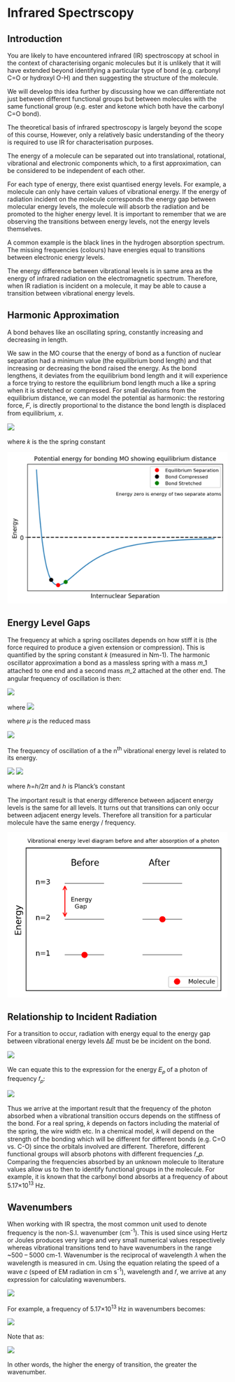 # Infrared Spectrscopy

## Introduction
You are likely to have encountered infrared (IR) spectroscopy at school in the context of characterising organic molecules but it is unlikely that it will have extended beyond identifying a particular type of bond (e.g. carbonyl C=O or hydroxyl O-H) and then suggesting the structure of the molecule.

We will develop this idea further by discussing how we can differentiate not just between different functional groups but between molecules with the same functional group (e.g. ester and ketone which both have the carbonyl C=O bond). 

The theoretical basis of infrared spectroscopy is largely beyond the scope of this course, However, only a relatively basic understanding of the theory is required to use IR for characterisation purposes.

The energy of a molecule can be separated out into translational, rotational, vibrational and electronic components which, to a first approximation, can be considered to be independent of each other. 

For each type of energy, there exist quantised energy levels. For example, a molecule can only have certain values of vibrational energy. If the energy of radiation incident on the molecule corresponds the energy gap between molecular energy levels, the molecule will absorb the radiation and be promoted to the higher energy level. It is important to remember that we are observing the transitions between energy levels, not the energy levels themselves. 

A common example is the black lines in the hydrogen absorption spectrum. The missing frequencies (colours) have energies equal to transitions between electronic energy levels. 

The energy difference between vibrational levels is in same area as the energy of infrared radiation on the electromagnetic spectrum. Therefore, when IR radiation is incident on a molecule, it may be able to cause a transition between vibrational energy levels. 

## Harmonic Approximation

A bond behaves like an oscillating spring, constantly increasing and decreasing in length. 

We saw in the MO course that the energy of bond as a function of nuclear separation had a minimum value (the equilibrium bond length) and that increasing or decreasing the bond raised the energy. As the bond lengthens, it deviates from the equilibrium bond length and it will experience a force trying to restore the equilibrium bond length much a like a spring when it is stretched or compressed. 
For small deviations from the equilibrium distance, we can model the potential as harmonic: the restoring force, 𝐹, is directly proportional to the distance the bond length is displaced from equilibrium, 𝑥.

<img src="https://render.githubusercontent.com/render/math?math=\displaystyle F = - kx">

where 𝑘 is the the spring constant

<img src="./figures/Harmonic.png" alt="drawing" width="700"/>

## Energy Level Gaps

The frequency at which a spring oscillates depends on how stiff it is (the force required to produce a given extension or compression). This is quantified by the spring constant 𝑘 (measured in Nm-1). The harmonic oscillator approximation a bond as a massless spring with a mass 𝑚_1 attached to one end and a second mass 𝑚_2 attached at the other end. The angular frequency of oscillation is then:

<img src="https://render.githubusercontent.com/render/math?math=\displaystyle \omega = \sqrt{\frac{k}{\mu}}"> 

where <img src="https://render.githubusercontent.com/render/math?math=\displaystyle \omega = 2\pi f">

where 𝜇 is the reduced mass

<img src="https://render.githubusercontent.com/render/math?math=\displaystyle \mu = \frac{\mu_1 \mu_2}{\mu_1 + \mu_2}">

The frequency of oscillation of a the n<sup>th</sup> vibrational energy level is related to its energy.  

<img src="https://render.githubusercontent.com/render/math?math=\displaystyle E_n = (n %2B\ \frac{1}{2})\hbar\omega \space \Rightarrow \space \E_0 =\frac{1}{2}\hbar\omega, \E_1 =\frac{2}{2}\hbar\omega, \E_2 =\frac{5}{2}\hbar\omega">


<img src="https://render.githubusercontent.com/render/math?math=\displaystyle \Rightarrow \Delta E = E_{n %2B\  1} - E_n = \frac{1}{2}\hbar\omega">

where ℏ=ℎ/2𝜋 and ℎ is Planck’s constant


The important result is that energy difference between adjacent energy levels is the same for all levels. It turns out that transitions can only occur between adjacent energy levels. Therefore all transition for a particular molecule have the same energy / frequency. 

![alt text](./figures/Levels.png)

## Relationship to Incident Radiation

For a transition to occur, radiation with energy equal to the energy gap between vibrational energy levels ∆𝐸 must be be incident on the bond.

<img src="https://render.githubusercontent.com/render/math?math=\displaystyle \Delta E = \frac{1}{2} \hbar \omega = \frac{1}{2} \hbar \sqrt{\frac{k}{\mu}}">

We can equate this to the expression for the energy 𝐸<sub>𝑝</sub> of a photon of frequency 𝑓<sub>𝑝</sub>:

<img src="https://render.githubusercontent.com/render/math?math=\displaystyle E_p = \Delta E \Rightarrow hf = \frac{1}{2} \hbar \sqrt{\frac{k}{\mu}} \Rightarrow f_p = \frac{1}{4\pi} \sqrt{\frac{k}{\mu}}">

Thus we arrive at the important result that the frequency of the photon absorbed when a vibrational transition occurs depends on the stiffness of the bond. For a real spring, 𝑘 depends on factors including the material of the spring, the wire width etc. In a chemical model, 𝑘 will depend on the strength of the bonding which will be different for different bonds (e.g. C=O vs. C-O) since the orbitals involved are different. Therefore, different functional groups will absorb photons with different frequencies 𝑓_𝑝. Comparing the frequencies absorbed by an unknown molecule to literature values allow us to then to identify functional groups in the molecule. For example, it is known that the carbonyl bond absorbs at a frequency of about 5.17×10<sup>13</sup>  Hz. 

## Wavenumbers

When working with IR spectra, the most common unit used to denote frequency is the non-S.I. wavenumber (cm<sup>-1</sup>). This is used since using Hertz or Joules produces very large and very small numerical values respectively whereas vibrational transitions tend to have wavenumbers in the range ~500 – 5000 cm-1. Wavenumber is the reciprocal of wavelength 𝜆 when the wavelength is measured in cm. Using the equation relating the speed of a wave 𝑐 (speed of EM radiation in cm s<sup>-1</sup>), wavelength and 𝑓, we arrive at any expression for calculating wavenumbers. 

<img src="https://render.githubusercontent.com/render/math?math=\displaystyle c = f \lambda \Rightarrow \frac{1}{\lambda} = \frac{f}{c}">

For example, a frequency of 5.17×10<sup>13</sup>  Hz in wavenumbers becomes:

<img src="https://render.githubusercontent.com/render/math?math=\displaystyle \frac{1}{\lambda} = \frac{f}{c} = \frac{5.17 \times 10^13}{3\times 10^10} = 1723 \space cm^{-1}  ">

Note that as: 

<img src="https://render.githubusercontent.com/render/math?math=\displaystyle \frac{1}{\lambda} \propto f,  E \propto f \Rightarrow E \propto  \frac{1}{\lambda} ">

In other words, the higher the energy of transition, the greater the wavenumber. 



